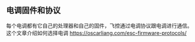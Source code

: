 ## 电调固件和协议

每个电调都有它自己的处理器和自己的固件，飞控通过电调协议跟电调进行通信。
这个文章介绍如何选择电调
https://oscarliang.com/esc-firmware-protocols/